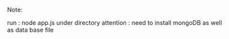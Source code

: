 Note:

run : node app.js under directory
attention : need to install mongoDB as well as data base file
